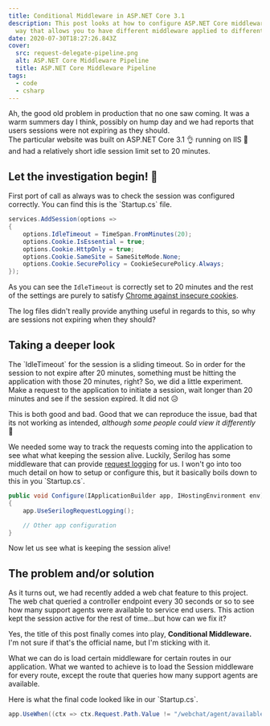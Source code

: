 ```yaml
---
title: Conditional Middleware in ASP.NET Core 3.1
description: This post looks at how to configure ASP.NET Core middleware in a
  way that allows you to have different middleware applied to different routes.
date: 2020-07-30T18:27:26.843Z
cover:
  src: request-delegate-pipeline.png
  alt: ASP.NET Core Middleware Pipeline
  title: ASP.NET Core Middleware Pipeline
tags:
  - code
  - csharp
---
```

Ah, the good old problem in production that no one saw coming. It was a warm summers day I think, possibly on hump day and we had reports that users sessions were not expiring as they should.\
The particular website was built on ASP.NET Core 3.1 👌 running on IIS  🤮 and had a relatively short idle session limit set to 20 minutes.

## Let the investigation begin! 🙌

First port of call as always was to check the session was configured correctly. You can find this is the \`Startup.cs\` file.

```csharp
services.AddSession(options =>
{
    options.IdleTimeout = TimeSpan.FromMinutes(20);
    options.Cookie.IsEssential = true;
    options.Cookie.HttpOnly = true;
    options.Cookie.SameSite = SameSiteMode.None;
    options.Cookie.SecurePolicy = CookieSecurePolicy.Always;
});
```

As you can see the `IdleTimeout` is correctly set to 20 minutes and the rest of the settings are purely to satisfy [Chrome against insecure cookies](https://www.chromestatus.com/feature/5633521622188032).

The log files didn't really provide anything useful in regards to this, so why are sessions not expiring when they should?

## Taking a deeper look

The \`IdleTimeout\` for the session is a sliding timeout. So in order for the session to not expire after 20 minutes, something must be hitting the application with those 20 minutes, right? So, we did a little experiment. Make a request to the application to initiate a session, wait longer than 20 minutes and see if the session expired. It did not 😥

This is both good and bad. Good that we can reproduce the issue, bad that its not working as intended, *although some people could view it differently* 👀

We needed some way to track the requests coming into the application to see what what keeping the session alive. Luckily, Serilog has some middleware that can provide [request logging](https://github.com/serilog/serilog-aspnetcore) for us. I won't go into too much detail  on how to setup or configure this, but it basically boils down to this in you \`Startup.cs\`.

```csharp
public void Configure(IApplicationBuilder app, IHostingEnvironment env)
{
    app.UseSerilogRequestLogging();

    // Other app configuration
}
```

Now let us see what is keeping the session alive!

## The problem and/or solution

As it turns out, we had recently added a web chat feature to this project. The web chat queried a controller endpoint every 30 seconds or so to see how many support agents were available to service end users. This action kept the session active for the rest of time...but how can we fix it?

Yes, the title of this post finally comes into play, **Conditional Middleware.** I'm not sure if that's the official name, but I'm sticking with it.

What we can do is load certain middleware for certain routes in our application. What we wanted to achieve is to load the Session middleware for every route, except the route that queries how many support agents are available.

Here is what the final code looked like in our \`Startup.cs\`.

```csharp
app.UseWhen((ctx => ctx.Request.Path.Value != "/webchat/agent/available"), ab => ab.UseSession());
```